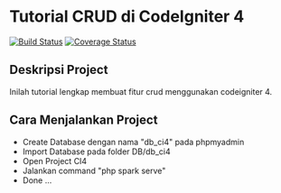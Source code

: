 # Tutorial CRUD di CodeIgniter 4

[![Build Status](https://travis-ci.org/codeigniter4/CodeIgniter4.svg?branch=develop)](https://travis-ci.org/codeigniter4/CodeIgniter4)
[![Coverage Status](https://coveralls.io/repos/github/codeigniter4/CodeIgniter4/badge.svg?branch=develop)](https://coveralls.io/github/codeigniter4/CodeIgniter4?branch=develop)
<br>

## Deskripsi Project

Inilah tutorial lengkap membuat fitur crud menggunakan codeigniter 4. 

## Cara Menjalankan Project

- Create Database dengan nama "db_ci4" pada phpmyadmin
- Import Database pada folder DB/db_ci4
- Open Project CI4
- Jalankan command "php spark serve"
- Done ... 
